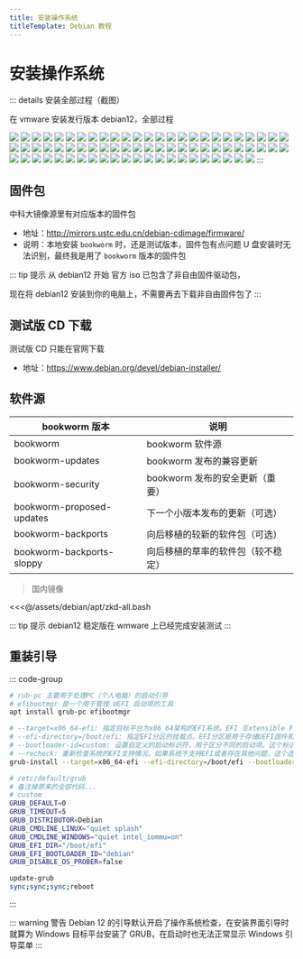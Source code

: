 ```yaml
---
title: 安装操作系统
titleTemplate: Debian 教程
---
```


# 安装操作系统

::: details 安装全部过程（截图）

在 vmware 安装发行版本 debian12，全部过程

![](/assets/debian/install_os/01.png)
![](/assets/debian/install_os/02.png)
![](/assets/debian/install_os/03.jpg)
![](/assets/debian/install_os/04.jpg)
![](/assets/debian/install_os/05.jpg)
![](/assets/debian/install_os/06.jpg)
![](/assets/debian/install_os/07.jpg)
![](/assets/debian/install_os/08.jpg)
![](/assets/debian/install_os/09.jpg)
![](/assets/debian/install_os/10.jpg)
![](/assets/debian/install_os/11.jpg)
![](/assets/debian/install_os/12.jpg)
![](/assets/debian/install_os/13.jpg)
![](/assets/debian/install_os/13-1.jpg)
![](/assets/debian/install_os/14.jpg)
![](/assets/debian/install_os/15.jpg)
![](/assets/debian/install_os/16.jpg)
![](/assets/debian/install_os/16-1.jpg)
![](/assets/debian/install_os/17.jpg)
![](/assets/debian/install_os/18.jpg)
![](/assets/debian/install_os/19.jpg)
![](/assets/debian/install_os/20.jpg)
![](/assets/debian/install_os/21.jpg)
![](/assets/debian/install_os/22.jpg)
![](/assets/debian/install_os/23.jpg)
![](/assets/debian/install_os/23-1.jpg)
![](/assets/debian/install_os/23-2.jpg)
![](/assets/debian/install_os/23-3.jpg)
![](/assets/debian/install_os/23-4.jpg)
![](/assets/debian/install_os/23-5.jpg)
![](/assets/debian/install_os/23-6.jpg)
![](/assets/debian/install_os/24.jpg)
![](/assets/debian/install_os/24-1.jpg)
![](/assets/debian/install_os/24-2.jpg)
![](/assets/debian/install_os/24-3.jpg)
![](/assets/debian/install_os/24-4.jpg)
![](/assets/debian/install_os/25.jpg)
![](/assets/debian/install_os/26.jpg)
![](/assets/debian/install_os/26-1.jpg)
![](/assets/debian/install_os/26-2.jpg)
![](/assets/debian/install_os/26-3.jpg)
![](/assets/debian/install_os/26-4.jpg)
![](/assets/debian/install_os/26-5.jpg)
![](/assets/debian/install_os/26-6.jpg)
![](/assets/debian/install_os/26-7-1.jpg)
![](/assets/debian/install_os/26-7-2.jpg)
![](/assets/debian/install_os/26-8.jpg)
![](/assets/debian/install_os/27.jpg)
![](/assets/debian/install_os/28.jpg)
![](/assets/debian/install_os/29.jpg)
![](/assets/debian/install_os/30.jpg)
![](/assets/debian/install_os/30-1.jpg)
![](/assets/debian/install_os/30-2.jpg)
![](/assets/debian/install_os/30-3.jpg)
![](/assets/debian/install_os/30-4.jpg)
![](/assets/debian/install_os/30-5.jpg)
![](/assets/debian/install_os/30-6.jpg)
![](/assets/debian/install_os/30-7.jpg)
![](/assets/debian/install_os/30-8.jpg)
![](/assets/debian/install_os/31.jpg)
![](/assets/debian/install_os/32.jpg)
![](/assets/debian/install_os/33.jpg)
![](/assets/debian/install_os/34.jpg)
![](/assets/debian/install_os/35.jpg)
![](/assets/debian/install_os/36.jpg)
![](/assets/debian/install_os/37.jpg)
![](/assets/debian/install_os/38.jpg)
![](/assets/debian/install_os/39.jpg)
![](/assets/debian/install_os/40.jpg)
![](/assets/debian/install_os/41.jpg)
![](/assets/debian/install_os/42.jpg)
![](/assets/debian/install_os/43.jpg)
:::

## 固件包

中科大镜像源里有对应版本的固件包

- 地址：http://mirrors.ustc.edu.cn/debian-cdimage/firmware/
- 说明：本地安装 `bookworm` 时，还是测试版本，固件包有点问题 U 盘安装时无法识别，最终我是用了 `bookworm` 版本的固件包

::: tip 提示
从 debian12 开始 官方 iso 已包含了非自由固件驱动包，

现在将 debian12 安装到你的电脑上，不需要再去下载非自由固件包了
:::

## 测试版 CD 下载

测试版 CD 只能在官网下载

- 地址：https://www.debian.org/devel/debian-installer/

## 软件源

| bookworm 版本             | 说明                               |
| ------------------------- | ---------------------------------- |
| bookworm                  | bookworm 软件源                    |
| bookworm-updates          | bookworm 发布的兼容更新            |
| bookworm-security         | bookworm 发布的安全更新（重要）    |
| bookworm-proposed-updates | 下一个小版本发布的更新（可选）     |
| bookworm-backports        | 向后移植的较新的软件包（可选）     |
| bookworm-backports-sloppy | 向后移植的草率的软件包（较不稳定） |

> 国内镜像

<<<@/assets/debian/apt/zkd-all.bash

::: tip 提示
debian12 稳定版在 wmware 上已经完成安装测试
:::

## 重装引导

::: code-group

```bash [安装必要软件包]
# rub-pc 主要用于处理PC（个人电脑）的启动引导
# efibootmgr 是一个用于管理 UEFI 启动项的工具
apt install grub-pc efibootmgr
```

```bash [安装GRUB引导]
# --target=x86_64-efi: 指定目标平台为x86_64架构的EFI系统。EFI（Extensible Firmware Interface）是一种用于在计算机启动时加载操作系统的标准接口。
# --efi-directory=/boot/efi: 指定EFI分区的挂载点。EFI分区是用于存储UEFI固件和启动加载程序的分区。
# --bootloader-id=custom: 设置自定义的启动标识符，用于区分不同的启动项。这个标识符将在GRUB菜单中显示，以便用户选择要启动的操作系统。
# --recheck: 重新检查系统的EFI支持情况。如果系统不支持EFI或者存在其他问题，这个选项可以帮助你解决问题。
grub-install --target=x86_64-efi --efi-directory=/boot/efi --bootloader-id=custom --recheck
```

```bash [GRUB引导加载程序配置文件]
# /etc/default/grub
# 备注掉原来的全部代码...
# custom
GRUB_DEFAULT=0
GRUB_TIMEOUT=5
GRUB_DISTRIBUTOR=Debian
GRUB_CMDLINE_LINUX="quiet splash"
GRUB_CMDLINE_WINDOWS="quiet intel_iommu=on"
GRUB_EFI_DIR="/boot/efi"
GRUB_EFI_BOOTLOADER_ID="debian"
GRUB_DISABLE_OS_PROBER=false
```

```bash [更新引导]
update-grub
sync;sync;sync;reboot
```

:::

::: warning 警告
Debian 12 的引导默认开启了操作系统检查，在安装界面引导时就算为 Windows 目标平台安装了 GRUB，在启动时也无法正常显示 Windows 引导菜单
:::
